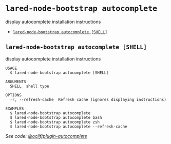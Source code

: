 `lared-node-bootstrap autocomplete`
===============================

display autocomplete installation instructions

* [`lared-node-bootstrap autocomplete [SHELL]`](#lared-node-bootstrap-autocomplete-shell)

## `lared-node-bootstrap autocomplete [SHELL]`

display autocomplete installation instructions

```
USAGE
  $ lared-node-bootstrap autocomplete [SHELL]

ARGUMENTS
  SHELL  shell type

OPTIONS
  -r, --refresh-cache  Refresh cache (ignores displaying instructions)

EXAMPLES
  $ lared-node-bootstrap autocomplete
  $ lared-node-bootstrap autocomplete bash
  $ lared-node-bootstrap autocomplete zsh
  $ lared-node-bootstrap autocomplete --refresh-cache
```

_See code: [@oclif/plugin-autocomplete](https://github.com/oclif/plugin-autocomplete/blob/v0.3.0/src/commands/autocomplete/index.ts)_

